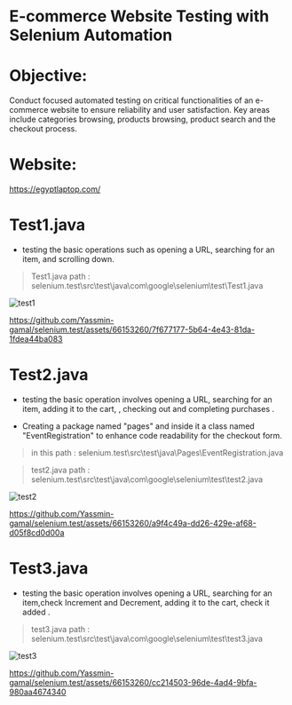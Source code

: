 # E-commerce Website Testing with Selenium Automation


#  Objective:

Conduct focused automated testing on critical functionalities of an e-commerce website to
ensure reliability and user satisfaction. Key areas include categories browsing, products
browsing, product search and the checkout process.

#  Website:
https://egyptlaptop.com/

# Test1.java

- testing the basic operations such as opening a URL, searching for an item, and scrolling down.

>Test1.java path : selenium.test\src\test\java\com\google\selenium\test\Test1.java

![test1](https://github.com/Yassmin-gamal/selenium.test/assets/66153260/b56ec643-a3dc-4ea9-b993-f31daccd34e8)


https://github.com/Yassmin-gamal/selenium.test/assets/66153260/7f677177-5b64-4e43-81da-1fdea44ba083



# Test2.java

- testing the basic operation involves opening a URL, searching for an item, adding it to the cart, , checking out and completing purchases .


- Creating a package named "pages" and inside it a class named "EventRegistration" to enhance code readability for the checkout form. 

>in this path : selenium.test\src\test\java\Pages\EventRegistration.java

>test2.java path : selenium.test\src\test\java\com\google\selenium\test\test2.java

![test2](https://github.com/Yassmin-gamal/selenium.test/assets/66153260/eb98f5b2-e9bb-4e26-9775-86fc7620a520)


https://github.com/Yassmin-gamal/selenium.test/assets/66153260/a9f4c49a-dd26-429e-af68-d05f8cd0d00a



# Test3.java

- testing the basic operation involves opening a URL, searching for an item,check Increment and Decrement,  adding it to the cart, check it added .

>test3.java path : selenium.test\src\test\java\com\google\selenium\test\test3.java
 
![test3](https://github.com/Yassmin-gamal/selenium.test/assets/66153260/43dbcf8f-addf-4172-9779-d33621e1f073)


https://github.com/Yassmin-gamal/selenium.test/assets/66153260/cc214503-96de-4ad4-9bfa-980aa4674340



